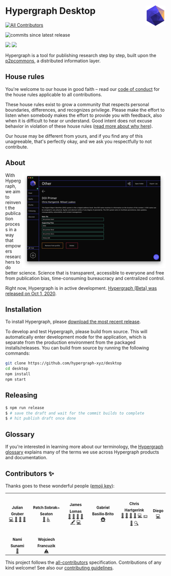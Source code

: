 # Hypergraph Desktop <img src="https://raw.githubusercontent.com/hypergraph-xyz/design/main/hypergraph-logomark-1024-square.png" align="right" height="64" />

<!-- ALL-CONTRIBUTORS-BADGE:START - Do not remove or modify this section -->

[![All Contributors](https://img.shields.io/badge/all_contributors-8-orange.svg?style=flat-square)](#contributors-)

<!-- ALL-CONTRIBUTORS-BADGE:END -->

![commits since latest release](https://img.shields.io/github/commits-since/hypergraph-xyz/desktop/latest?style=flat-square)

![](https://img.shields.io/github/downloads/hypergraph-xyz/desktop/total?color=01A38A&style=flat-square)
![](https://img.shields.io/github/downloads/hypergraph-xyz/desktop/latest/total?color=%23574cfa&style=flat-square)

Hypergraph is a tool for publishing research step by step, built upon the [p2pcommons](https://p2pcommons.com), a distributed information layer.

## House rules

You're welcome to our house in good faith – read our [code of conduct](https://www.notion.so/libscie/Code-of-Conduct-580ab64832a2478fad7d9dfad9d3da15) for the house rules applicable to all contributions. 

These house rules exist to grow a community that respects personal boundaries, differences, and recognizes privilege. Please make the effort to listen when somebody makes the effort to provide you with feedback, also when it is difficult to hear or understand. Good intent does not excuse behavior in violation of these house rules ([read more about why here](https://thebias.com/2017/09/26/how-good-intent-undermines-diversity-and-inclusion/)). 

Our house may be different from yours, and if you find any of this unagreeable, that's perfectly okay, and we ask you respectfully to not contribute. 

## About

<img src="/docs/screenshots/screenshot-content.png" align="right" height="300" />

With Hypergraph, we aim to reinvent the publication process in a way that empowers researchers to do better science. Science that is transparent, accessible to everyone and free from publication bias, time-consuming bureaucracy and centralized control.

Right now, Hypergraph is in active development. [Hypergraph (Beta) was released on Oct 1, 2020](https://blog.libscie.org/introducing-hypergraph-beta/).

## Installation

To install Hypergraph, please [download the most recent release](https://github.com/hypergraph-xyz/desktop/releases).

To develop and test Hypergraph, please build from source. This will automatically enter development mode for the application, which is separate from the production environment from the packaged installs/releases. You can build from source by running the following commands:

```bash
git clone https://github.com/hypergraph-xyz/desktop
cd desktop
npm install
npm start
```

## Releasing

```bash
$ npm run release
$ # save the draft and wait for the commit builds to complete
$ # hit publish draft once done
```

## Glossary

If you're interested in learning more about our terminology, the [Hypergraph glossary](https://www.notion.so/Glossary-d4bdf18fb4624c049c7a2663559ef5ad) explains many of the terms we use across Hypergraph products and documentation.

## Contributors ✨

Thanks goes to these wonderful people ([emoji key](https://allcontributors.org/docs/en/emoji-key)):

<!-- ALL-CONTRIBUTORS-LIST:START - Do not remove or modify this section -->
<!-- prettier-ignore-start -->
<!-- markdownlint-disable -->
<table>
  <tr>
    <td align="center"><a href="http://twitter.com/juliangruber/"><img src="https://avatars2.githubusercontent.com/u/10247?v=4?s=100" width="100px;" alt=""/><br /><sub><b>Julian Gruber</b></sub></a><br /><a href="https://github.com/hypergraph-xyz/desktop/commits?author=juliangruber" title="Code">💻</a> <a href="https://github.com/hypergraph-xyz/desktop/commits?author=juliangruber" title="Documentation">📖</a> <a href="#ideas-juliangruber" title="Ideas, Planning, & Feedback">🤔</a> <a href="#maintenance-juliangruber" title="Maintenance">🚧</a></td>
    <td align="center"><a href="http://sobrakseaton.com"><img src="https://avatars3.githubusercontent.com/u/28573875?v=4?s=100" width="100px;" alt=""/><br /><sub><b>Patch Sobrak-Seaton</b></sub></a><br /><a href="#design-psobrakseaton" title="Design">🎨</a> <a href="#a11y-psobrakseaton" title="Accessibility">️️️️♿️</a></td>
    <td align="center"><a href="https://github.com/jameslibscie"><img src="https://avatars2.githubusercontent.com/u/59870484?v=4?s=100" width="100px;" alt=""/><br /><sub><b>James Lomas</b></sub></a><br /><a href="#projectManagement-jameslibscie" title="Project Management">📆</a> <a href="#ideas-jameslibscie" title="Ideas, Planning, & Feedback">🤔</a> <a href="https://github.com/hypergraph-xyz/desktop/issues?q=author%3Ajameslibscie" title="Bug reports">🐛</a> <a href="#userTesting-jameslibscie" title="User Testing">📓</a> <a href="#content-jameslibscie" title="Content">🖋</a> <a href="https://github.com/hypergraph-xyz/desktop/commits?author=jameslibscie" title="Code">💻</a></td>
    <td align="center"><a href="https://www.linkedin.com/in/gabriel-basilio-brito"><img src="https://avatars1.githubusercontent.com/u/8752823?v=4?s=100" width="100px;" alt=""/><br /><sub><b>Gabriel Basilio Brito</b></sub></a><br /><a href="#infra-GabrielBB" title="Infrastructure (Hosting, Build-Tools, etc)">🚇</a></td>
    <td align="center"><a href="https://chjh.nl"><img src="https://avatars0.githubusercontent.com/u/2946344?v=4?s=100" width="100px;" alt=""/><br /><sub><b>Chris Hartgerink</b></sub></a><br /><a href="#ideas-chartgerink" title="Ideas, Planning, & Feedback">🤔</a> <a href="https://github.com/hypergraph-xyz/desktop/issues?q=author%3Achartgerink" title="Bug reports">🐛</a> <a href="#userTesting-chartgerink" title="User Testing">📓</a> <a href="#maintenance-chartgerink" title="Maintenance">🚧</a> <a href="https://github.com/hypergraph-xyz/desktop/commits?author=chartgerink" title="Code">💻</a> <a href="#financial-chartgerink" title="Financial">💵</a> <a href="#business-chartgerink" title="Business development">💼</a> <a href="#fundingFinding-chartgerink" title="Funding Finding">🔍</a></td>
    <td align="center"><a href="http://dpaez.github.io/"><img src="https://avatars0.githubusercontent.com/u/837500?v=4?s=100" width="100px;" alt=""/><br /><sub><b>Diego</b></sub></a><br /><a href="https://github.com/hypergraph-xyz/desktop/commits?author=dpaez" title="Code">💻</a></td>
  </tr>
  <tr>
    <td align="center"><a href="http://naoyukisunami.com"><img src="https://avatars2.githubusercontent.com/u/17035406?v=4?s=100" width="100px;" alt=""/><br /><sub><b>Nami Sunami</b></sub></a><br /><a href="#ideas-nsunami" title="Ideas, Planning, & Feedback">🤔</a></td>
    <td align="center"><a href="https://github.com/wolass"><img src="https://avatars.githubusercontent.com/u/2356167?v=4?s=100" width="100px;" alt=""/><br /><sub><b>Wojciech Francuzik</b></sub></a><br /><a href="https://github.com/hypergraph-xyz/desktop/commits?author=wolass" title="Tests">⚠️</a></td>
  </tr>
</table>

<!-- markdownlint-restore -->
<!-- prettier-ignore-end -->

<!-- ALL-CONTRIBUTORS-LIST:END -->

This project follows the [all-contributors](https://github.com/all-contributors/all-contributors) specification. Contributions of any kind welcome! See also our [contributing guidelines](CONTRIBUTING.md).
